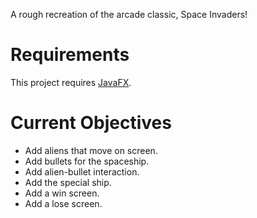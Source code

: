 A rough recreation of the arcade classic, Space Invaders!

# Requirements
This project requires [JavaFX](https://openjfx.io/).

# Current Objectives
- Add aliens that move on screen.
- Add bullets for the spaceship.
- Add alien-bullet interaction.
- Add the special ship.
- Add a win screen.
- Add a lose screen.
